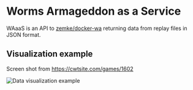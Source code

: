 # Worms Armageddon as a Service

WAaaS is an API to [zemke/docker-wa](https://hub.docker.com/r/zemke/docker-wa) returning data from replay files in JSON format.

## Visualization example

Screen shot from https://cwtsite.com/games/1602

![Data visualization example](https://user-images.githubusercontent.com/3391981/81668501-0e317d00-9445-11ea-9206-954444ffd97b.png)
